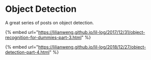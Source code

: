 # Object Detection

A great series of posts on object detection.



{% embed url="https://lilianweng.github.io/lil-log/2017/12/31/object-recognition-for-dummies-part-3.html" %}

{% embed url="https://lilianweng.github.io/lil-log/2018/12/27/object-detection-part-4.html" %}



